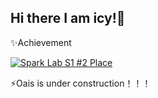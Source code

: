 ## Hi there I am icy!👋

✨Achievement

[![Spark Lab S1 #2 Place](https://spark-lab.city/api/badge?session=1&prize=2)](https://spark-lab.city)

⚡Oais is under construction！！！
<!--
**Createrzj/Createrzj** is a ✨ _special_ ✨ repository because its `README.md` (this file) appears on your GitHub profile.
Here are some ideas to get you started:
- 🔭 I’m currently working on ...
- 🌱 I’m currently learning ...
- 👯 I’m looking to collaborate on ...
- 🤔 I’m looking for help with ...
- 💬 Ask me about ...
- 📫 How to reach me: ...
- 😄 Pronouns: ...
- ⚡ Fun fact: ...
-->
